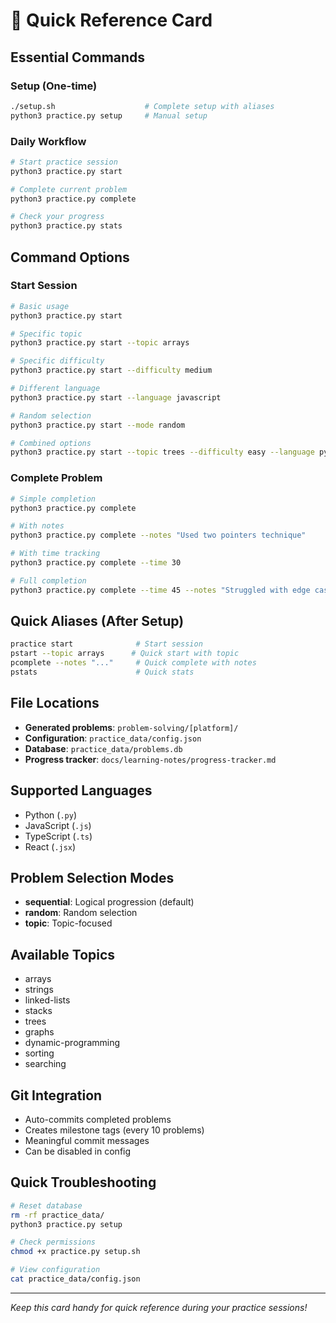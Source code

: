 # 🚀 Quick Reference Card

## Essential Commands

### Setup (One-time)
```bash
./setup.sh                    # Complete setup with aliases
python3 practice.py setup     # Manual setup
```

### Daily Workflow
```bash
# Start practice session
python3 practice.py start

# Complete current problem
python3 practice.py complete

# Check your progress
python3 practice.py stats
```

## Command Options

### Start Session
```bash
# Basic usage
python3 practice.py start

# Specific topic
python3 practice.py start --topic arrays

# Specific difficulty
python3 practice.py start --difficulty medium

# Different language
python3 practice.py start --language javascript

# Random selection
python3 practice.py start --mode random

# Combined options
python3 practice.py start --topic trees --difficulty easy --language python
```

### Complete Problem
```bash
# Simple completion
python3 practice.py complete

# With notes
python3 practice.py complete --notes "Used two pointers technique"

# With time tracking
python3 practice.py complete --time 30

# Full completion
python3 practice.py complete --time 45 --notes "Struggled with edge cases, learned about HashMap optimization"
```

## Quick Aliases (After Setup)
```bash
practice start              # Start session
pstart --topic arrays      # Quick start with topic
pcomplete --notes "..."     # Quick complete with notes
pstats                      # Quick stats
```

## File Locations
- **Generated problems**: `problem-solving/[platform]/`
- **Configuration**: `practice_data/config.json`
- **Database**: `practice_data/problems.db`
- **Progress tracker**: `docs/learning-notes/progress-tracker.md`

## Supported Languages
- Python (`.py`)
- JavaScript (`.js`)
- TypeScript (`.ts`)
- React (`.jsx`)

## Problem Selection Modes
- **sequential**: Logical progression (default)
- **random**: Random selection
- **topic**: Topic-focused

## Available Topics
- arrays
- strings
- linked-lists
- stacks
- trees
- graphs
- dynamic-programming
- sorting
- searching

## Git Integration
- Auto-commits completed problems
- Creates milestone tags (every 10 problems)
- Meaningful commit messages
- Can be disabled in config

## Quick Troubleshooting
```bash
# Reset database
rm -rf practice_data/
python3 practice.py setup

# Check permissions
chmod +x practice.py setup.sh

# View configuration
cat practice_data/config.json
```

---
*Keep this card handy for quick reference during your practice sessions!* 